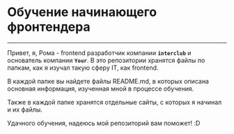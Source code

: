 # Обучение начинающего фронтендера

---

Привет, я, Рома - frontend разработчик компании **`interclub`** и основатель компании **`Your`**.
В это репозитории хранятся файлы по папкам, как я изучал такую сферу IT, как frontend.

В каждой папке вы найдете файлы README.md, в которых описана основная информация,
изученная мной в процессе обучения.

Также в каждой папке хранятся отдельные сайты, с которых я начинал и их файлы.

Удачного обучения, надеюсь мой репозиторий вам поможет! :D